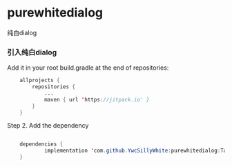 # purewhitedialog
纯白dialog


### 引入纯白dialog

Add it in your root build.gradle at the end of repositories:
```java
	allprojects {
		repositories {
			...
			maven { url 'https://jitpack.io' }
		}
	}
```
Step 2. Add the dependency
```java

	dependencies {
	        implementation 'com.github.YwcSillyWhite:purewhitedialog:Tag'
	}

```
